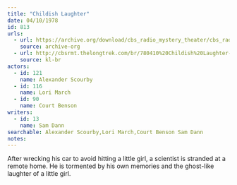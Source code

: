 ```yaml
---
title: "Childish Laughter"
date: 04/10/1978
id: 813
urls: 
  - url: https://archive.org/download/cbs_radio_mystery_theater/cbs_radio_mystery_theater-0801-0850.zip/cbs_radio_mystery_theater-0801-0850%2Fcbsrmt_0813_childish_laughter.mp3
    source: archive-org
  - url: http://cbsrmt.thelongtrek.com/br/780410%20Childish%20Laughter-WBBM.mp3
    source: kl-br
actors:  
  - id: 121
    name: Alexander Scourby  
  - id: 116
    name: Lori March  
  - id: 90
    name: Court Benson
writers:  
  - id: 13
    name: Sam Dann
searchable: Alexander Scourby,Lori March,Court Benson Sam Dann
notes:  
---
```

After wrecking his car to avoid hitting a little girl, a scientist is stranded at a remote home. He is tormented by his own memories and the ghost-like laughter of a little girl.